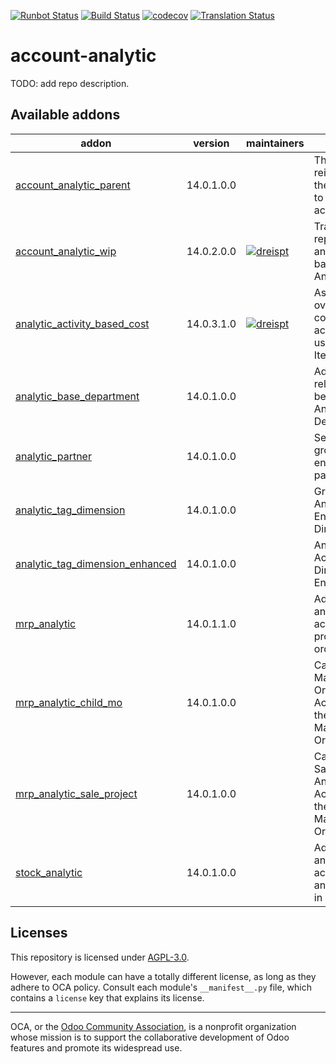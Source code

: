 [![Runbot Status](https://runbot.odoo-community.org/runbot/badge/flat/87/14.0.svg)](https://runbot.odoo-community.org/runbot/repo/github-com-oca-account-analytic-87)
[![Build Status](https://travis-ci.com/OCA/account-analytic.svg?branch=14.0)](https://travis-ci.com/OCA/account-analytic)
[![codecov](https://codecov.io/gh/OCA/account-analytic/branch/14.0/graph/badge.svg)](https://codecov.io/gh/OCA/account-analytic)
[![Translation Status](https://translation.odoo-community.org/widgets/account-analytic-14-0/-/svg-badge.svg)](https://translation.odoo-community.org/engage/account-analytic-14-0/?utm_source=widget)

<!-- /!\ do not modify above this line -->

# account-analytic

TODO: add repo description.

<!-- /!\ do not modify below this line -->

<!-- prettier-ignore-start -->

[//]: # (addons)

Available addons
----------------
addon | version | maintainers | summary
--- | --- | --- | ---
[account_analytic_parent](account_analytic_parent/) | 14.0.1.0.0 |  | This module reintroduces the hierarchy to the analytic accounts.
[account_analytic_wip](account_analytic_wip/) | 14.0.2.0.0 | [![dreispt](https://github.com/dreispt.png?size=30px)](https://github.com/dreispt) | Track and report WIP and Variances based on Analytic Items
[analytic_activity_based_cost](analytic_activity_based_cost/) | 14.0.3.1.0 | [![dreispt](https://github.com/dreispt.png?size=30px)](https://github.com/dreispt) | Assign overhead costs to activities, using Analytic Items
[analytic_base_department](analytic_base_department/) | 14.0.1.0.0 |  | Add relationshet between Analytic and Department
[analytic_partner](analytic_partner/) | 14.0.1.0.0 |  | Search and group analytic entries by partner
[analytic_tag_dimension](analytic_tag_dimension/) | 14.0.1.0.0 |  | Group Analytic Entries by Dimensions
[analytic_tag_dimension_enhanced](analytic_tag_dimension_enhanced/) | 14.0.1.0.0 |  | Analytic Accounts Dimensions Enhanced
[mrp_analytic](mrp_analytic/) | 14.0.1.1.0 |  | Adds the analytic account to the production order
[mrp_analytic_child_mo](mrp_analytic_child_mo/) | 14.0.1.0.0 |  | Carry the Manufacturing Order Analytic Account to the generated Manufacturing Orders
[mrp_analytic_sale_project](mrp_analytic_sale_project/) | 14.0.1.0.0 |  | Carry the Sales Order Analytic Account to the generated Manufacturing Orders
[stock_analytic](stock_analytic/) | 14.0.1.0.0 |  | Adds an analytic account and analytic tags in stock move

[//]: # (end addons)

<!-- prettier-ignore-end -->

## Licenses

This repository is licensed under [AGPL-3.0](LICENSE).

However, each module can have a totally different license, as long as they adhere to OCA
policy. Consult each module's `__manifest__.py` file, which contains a `license` key
that explains its license.

----

OCA, or the [Odoo Community Association](http://odoo-community.org/), is a nonprofit
organization whose mission is to support the collaborative development of Odoo features
and promote its widespread use.
